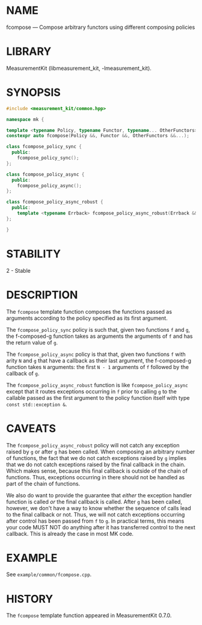 # NAME
fcompose &mdash; Compose arbitrary functors using different composing policies

# LIBRARY
MeasurementKit (libmeasurement_kit, -lmeasurement_kit).

# SYNOPSIS
```C++
#include <measurement_kit/common.hpp>

namespace mk {

template <typename Policy, typename Functor, typename... OtherFunctors>
constexpr auto fcompose(Policy &&, Functor &&, OtherFunctors &&...);

class fcompose_policy_sync {
  public:
    fcompose_policy_sync();
};

class fcompose_policy_async {
  public:
    fcompose_policy_async();
};

class fcompose_policy_async_robust {
  public:
    template <typename Errback> fcompose_policy_async_robust(Errback &&);
};

}

```

# STABILITY

2 - Stable

# DESCRIPTION

The `fcompose` template function composes the functions passed as arguments
according to the policy specified as its first argument.

The `fcompose_policy_sync` policy is such that, given two functions `f`
and `g`, the f-composed-g function takes as arguments the arguments of `f`
and has the return value of `g`.

The `fcompose_policy_async` policy is that that, given two functions `f`
with arity `N` and `g` that have a callback as their last argument, the
f-composed-g function takes `N` arguments: the first `N - 1` arguments
of `f` followed by the callback of `g`.

The `fcompose_policy_async_robust` function is like `fcompose_policy_async`
except that it routes exceptions occurring in `f` prior to calling `g` to
the callable passed as the first argument to the policy function itself with
type `const std::exception &`.

# CAVEATS

The `fcompose_policy_async_robust` policy will not catch any exception
raised by `g` or after `g` has been called. When composing an arbitrary
number of functions, the fact that we do not catch exceptions raised
by `g` implies that we do not catch exceptions raised by the final callback
in the chain. Which makes sense, because this final callback is outside of
the chain of functions. Thus, exceptions occurring in there should not be
handled as part of the chain of functions.

We also do want to provide the guarantee that *either* the exception handler
function is called *or* the final callback is called. After `g` has been
called, however, we don't have a way to know whether the sequence of calls
lead to the final callback or not. Thus, we will not catch exceptions
occurring after control has been passed from `f` to `g`. In practical terms,
this means your code MUST NOT do anything after it has transferred control
to the next callback. This is already the case in most MK code.

# EXAMPLE

See `example/common/fcompose.cpp`.

# HISTORY

The `fcompose` template function appeared in MeasurementKit 0.7.0.
